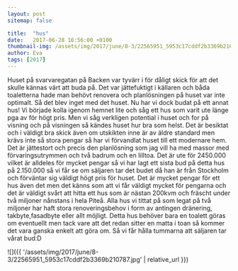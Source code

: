 ```yaml
---
layout: post
sitemap: false

title:  "hus"
date:   2017-06-28 16:56:00 +0100
thumbnail-img: /assets/img/2017/june/8-3/22565951_5953c17cddf2b3369b210787.jpg
author: Eva
tags: [2017]
---
```


Huset på svarvaregatan på Backen var tyvärr i för dåligt skick för att det skulle kännas värt att buda på. Det var jättefuktigt i källaren och båda toaletterna hade man behövt renovera och planlösningen på huset var inte optimalt. Så det blev inget med det huset. Nu har vi dock budat på ett annat hus! Vi började kolla igenom hemnet lite och såg ett hus som varit ute länge pga av för högt pris. Men vi såg verkligen potential i huset och for på visning och på visningen så kändes huset hur bra som helst. Det är besiktat och i väldigt bra skick även om utskikten inne är av äldre standard men krävs inte så stora pengar så har vi förvandlat huset till ett modernare hem. Det är jättestort och precis den planlösning som jag vill ha med massor med förvaringsutrymmen och två badrum och en lilltoa. Det är ute för 2450.000 vilket är alldeles för mycket pengar så vi har lagt ett sista bud på detta hus på 2.150.000 så vi får se om säljaren tar det budet då han är från Stockholm och förväntar sig väldigt högt pris för huset. Det är mycket pengar för ett hus även det men det känns som att vi får väldigt mycket för pengarna och det är väldigt svårt att hitta ett hus som är nästan 200kvm och fräscht under två miljoner nånstans i hela Piteå. Alla hus vi tittat på som legat på två miljoner har haft stora renoveringsbehov i form av antingen dränering, takbyte,fasadbyte eller allt möjligt. Detta hus behöver bara en toalett göras om eventuellt men tack vare att det redan sitter en matta i toan så kommer det vara ganska enkelt att göra om. Så vi får hålla tummarna att säljaren tar vårat bud:D

![]({{ '/assets/img/2017/june/8-3/22565951_5953c17cddf2b3369b210787.jpg'  | relative_url }})

